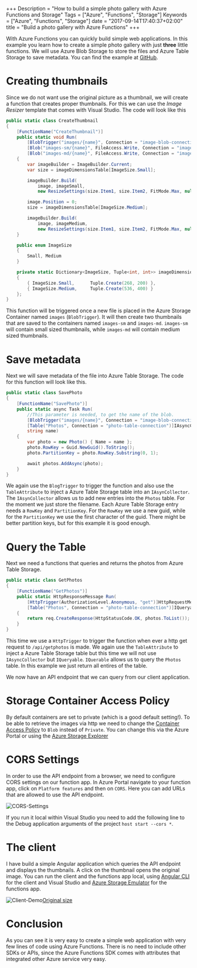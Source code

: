 +++
Description = "How to build a simple photo gallery with Azure Functions and Storage"
Tags = ["Azure", "Functions", "Storage"]
Keywords = ["Azure", "Functions", "Storage"]
date = "2017-09-14T17:40:37+02:00"
title = "Build a photo gallery with Azure Functions"
+++

With Azure Functions you can quickly build simple web applications. In this example you learn how to create a simple photo gallery with just **three** little functions. We will use Azure Blob Storage to store the files and Azure Table Storage to save metadata. You can find the example at [GitHub][github-repo].

# Creating thumbnails
Since we do not want use the original picture as a thumbnail, we will create a function that creates proper thumbnails. For this we can use the *Image Resizer* template that comes with Visual Studio. The code will look like this 

```csharp
public static class CreateThumbnail
{
    [FunctionName("CreateThumbnail")]
    public static void Run(
        [BlobTrigger("images/{name}", Connection = "image-blob-connection")]Stream image,
        [Blob("images-sm/{name}", FileAccess.Write, Connection = "image-blob-connection")]Stream imageSmall,
        [Blob("images-md/{name}", FileAccess.Write, Connection = "image-blob-connection")]Stream imageMedium) 
    {
        var imageBuilder = ImageBuilder.Current;
        var size = imageDimensionsTable[ImageSize.Small];

        imageBuilder.Build(
            image, imageSmall,
            new ResizeSettings(size.Item1, size.Item2, FitMode.Max, null), false);

        image.Position = 0;
        size = imageDimensionsTable[ImageSize.Medium];

        imageBuilder.Build(
            image, imageMedium,
            new ResizeSettings(size.Item1, size.Item2, FitMode.Max, null), false);
    }

    public enum ImageSize
    {
        Small, Medium
    }

    private static Dictionary<ImageSize, Tuple<int, int>> imageDimensionsTable = new Dictionary<ImageSize, Tuple<int, int>>()
    {
        { ImageSize.Small,      Tuple.Create(268, 200) },
        { ImageSize.Medium,     Tuple.Create(536, 400) }
    };
}
```
This function will be triggered once a new file is placed in the Azure Storage Container named `images` (`BlobTrigger`). It will then create two thumbnails that are saved to the containers named `images-sm` and `images-md`. `images-sm` will contain small sized thumbnails, while `images-md` will contain medium sized thumbnails. 

# Save metadata
Next we will save metadata of the file into Azure Table Storage. The code for this function will look like this.

```csharp
public static class SavePhoto
{
    [FunctionName("SavePhoto")]
    public static async Task Run(
        //This parameter is needed, to get the name of the blob.
        [BlobTrigger("images/{name}", Connection = "image-blob-connection")]Stream myBlob,
        [Table("Photos", Connection = "photo-table-connection")]IAsyncCollector<Photo> photos,
        string name)
    {
        var photo = new Photo() { Name = name };
        photo.RowKey = Guid.NewGuid().ToString();
        photo.PartitionKey = photo.RowKey.Substring(0, 1);

        await photos.AddAsync(photo);
    }
}
```
We again use the `BlogTrigger` to trigger the function and also use the `TableAttribute` to inject a Azure Table Storage table into an `IAsynCollector`. The `IAsynCollector` allows us to add new entries into the `Photos` table. For the moment we just store the filename. Each Azure Table Storage entry needs a `RowKey` and `PartitionKey`. For the `RowKey` we use a new guid, while for the `PartitionKey` we use the first character of the guid. There might be better partition keys, but for this example it is good enough. 

# Query the Table
Next we need a functions that queries and returns the photos from Azure Table Storage.
```csharp
public static class GetPhotos
{
    [FunctionName("GetPhotos")]
    public static HttpResponseMessage Run(
        [HttpTrigger(AuthorizationLevel.Anonymous, "get")]HttpRequestMessage req,
        [Table("Photos", Connection = "photo-table-connection")]IQueryable<Photo> photos)
    {
        return req.CreateResponse(HttpStatusCode.OK, photos.ToList());
    }
}
```
This time we use a `HttpTrigger` to trigger the function when ever a http get request to `/api/getphotos` is made. We again use the `TableAttribute` to inject a Azure Table Storage table but this time we will not use `IAsyncCollector` but `IQueryable`. `IQuerable` allows us to query the `Photos` table. In this example we just return all entires of the table. 

We now have an API endpoint that we can query from our client application.

# Storage Container Access Policy
By default containers are set to private (which is a good default setting!). To be able to retrieve the images via http we need to change the [Container Access Policy][Container-Access-Policy] to `Blob` instead of `Private`. You can change this via the Azure Portal or using the [Azure Storage Explorer][Azure-Storage-Explorer]

# CORS Settings
In order to use the API endpoint from a browser, we need to configure CORS settings on our function app. In Azure Portal navigate to your function app, click on `Platform features` and then on `CORS`. Here you can add URLs that are allowed to use the API endpoint.

![CORS-Settings][cors-settings-image]

If you run it local within Visual Studio you need to add the following line to the Debug application arguments of the project `host start --cors *`.

# The client
I have build a simple Angular application which queries the API endpoint and displays the thumbnails. A click on the thumbnail opens the original image. You can run the client and the functions app local, using [Angular CLI][angular-cli] for the client and Visual Studio and [Azure Storage Emulator][azure-storage-emulator] for the functions app.

![Client-Demo][client-demo-gif][Original size][client-demo-gif]

# Conclusion
As you can see it is very easy to create a simple web application with very few lines of code using Azure Functions. There is no need to include other SDKs or APIs, since the Azure Functions SDK comes with attributes that integrated other Azure service very easy. 

[github-repo]: https://github.com/BorisWilhelms/PhotoCloud
[Container-Access-Policy]: https://docs.microsoft.com/en-us/azure/storage/blobs/storage-manage-access-to-resources
[Azure-Storage-Explorer]: https://docs.microsoft.com/en-us/azure/vs-azure-tools-storage-manage-with-storage-explorer
[cors-settings-image]: /images/function-cors-settings.PNG
[client-demo-gif]: /images/photo-cloud.gif
[angular-cli]: https://cli.angular.io/
[azure-storage-emulator]: https://docs.microsoft.com/en-us/azure/storage/common/storage-use-emulator
